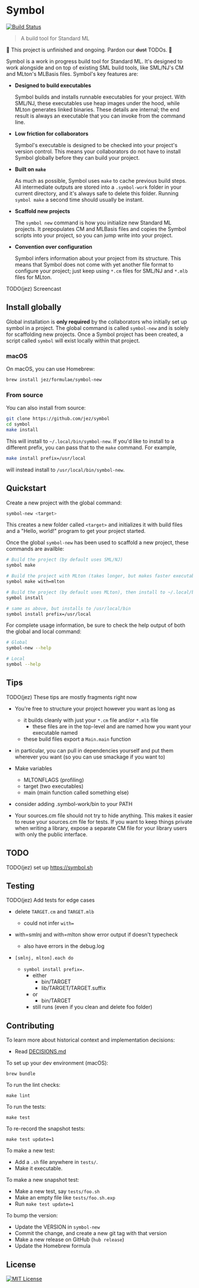 # Symbol

[![Build Status](https://travis-ci.org/jez/symbol.svg?branch=master)](https://travis-ci.org/jez/symbol)

> A build tool for Standard ML

🚧 This project is unfinished and ongoing. Pardon our ~~dust~~ TODOs. 🚧

Symbol is a work in progress build tool for Standard ML. It's designed to work
alongside and on top of existing SML build tools, like SML/NJ's CM and MLton's
MLBasis files. Symbol's key features are:

- **Designed to build executables**

  Symbol builds and installs runnable executables for your project. With SML/NJ,
  these executables use heap images under the hood, while MLton generates linked
  binaries. These details are internal; the end result is always an executable
  that you can invoke from the command line.

- **Low friction for collaborators**

  Symbol's executable is designed to be checked into your project's version
  control. This means your collaborators do not have to install Symbol globally
  before they can build your project.

- **Built on `make`**

  As much as possible, Symbol uses `make` to cache previous build steps. All
  intermediate outputs are stored into a `.symbol-work` folder in your current
  directory, and it's always safe to delete this folder. Running `symbol make` a
  second time should usually be instant.

- **Scaffold new projects**

  The `symbol new` command is how you initialize new Standard ML projects. It
  prepopulates CM and MLBasis files and copies the Symbol scripts into your
  project, so you can jump write into your project.

- **Convention over configuration**

  Symbol infers information about your project from its structure. This means
  that Symbol does not come with yet another file format to configure your
  project; just keep using `*.cm` files for SML/NJ and `*.mlb` files for MLton.

TODO(jez) Screencast

## Install globally

Global installation is **only required** by the collaborators who initially set
up symbol in a project. The global command is called `symbol-new` and is solely
for scaffolding new projects. Once a Symbol project has been created, a script
called `symbol` will exist locally within that project.

### macOS

On macOS, you can use Homebrew:

```bash
brew install jez/formulae/symbol-new
```

### From source

You can also install from source:

```bash
git clone https://github.com/jez/symbol
cd symbol
make install
```

This will install to `~/.local/bin/symbol-new`. If you'd like to install to
a different prefix, you can pass that to the `make` command. For example,

```bash
make install prefix=/usr/local
```

will instead install to `/usr/local/bin/symbol-new`.


## Quickstart

Create a new project with the global command:

```bash
symbol-new <target>
```

This creates a new folder called `<target>` and initializes it with build
files and a "Hello, world!" program to get your project started.

Once the global `symbol-new` has been used to scaffold a new project, these
commands are availble:

```bash
# Build the project (by default uses SML/NJ)
symbol make

# Build the project with MLton (takes longer, but makes faster executable)
symbol make with=mlton

# Build the project (by default uses MLton), then install to ~/.local/bin
symbol install

# same as above, but installs to /usr/local/bin
symbol install prefix=/usr/local
```

For complete usage information, be sure to check the help output of both the
global and local command:

```bash
# Global
symbol-new --help

# Local
symbol --help
```


## Tips

TODO(jez) These tips are mostly fragments right now

- You're free to structure your project however you want as long as
  - it builds cleanly with just your `*.cm` file and/or `*.mlb` file
    - these files are in the top-level and are named how you want your
      executable named
  - these build files export a `Main.main` function
- in particular, you can pull in dependencies yourself and put them wherever you
  want (so you can use smackage if you want to)

- Make variables
  - MLTONFLAGS (profiling)
  - target (two executables)
  - main (main function called something else)

- consider adding .symbol-work/bin to your PATH

- Your sources.cm file should not try to hide anything.
  This makes it easier to reuse your sources.cm file for tests.
  If you want to keep things private when writing a library, expose a separate
  CM file for your library users with only the public interface.

## TODO

TODO(jez) set up https://symbol.sh

## Testing

TODO(jez) Add tests for edge cases

- delete `TARGET.cm` and `TARGET.mlb`
  - could not infer `with=`

- with=smlnj and with=mlton show error output if doesn't typecheck
  - also have errors in the debug.log

- `[smlnj, mlton].each do`
  - `symbol install prefix=.`
    - either
      - bin/TARGET
      - lib/TARGET/TARGET.suffix
    - or
      - bin/TARGET
    - still runs (even if you clean and delete foo folder)


## Contributing

To learn more about historical context and implementation decisions:

- Read [DECISIONS.md](DECISIONS.md)

To set up your dev environment (macOS):

```
brew bundle
```

To run the lint checks:

```
make lint
```

To run the tests:

```
make test
```

To re-record the snapshot tests:

```
make test update=1
```

To make a new test:

- Add a `.sh` file anywhere in `tests/`.
- Make it executable.

To make a new snapshot test:

- Make a new test, say `tests/foo.sh`
- Make an empty file like `tests/foo.sh.exp`
- Run `make test update=1`

To bump the version:

- Update the VERSION in `symbol-new`
- Commit the change, and create a new git tag with that version
- Make a new release on GitHub (`hub release`)
- Update the Homebrew formula


## License

[![MIT License](https://img.shields.io/badge/license-MIT-blue.svg)](https://jez.io/MIT-LICENSE.txt)

